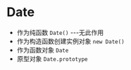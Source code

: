 # Date

- 作为纯函数 `Date()` ---无此作用
- 作为构造函数创建实例对象 `new Date()`
- 作为函数对象 `Date`
- 原型对象 `Date.prototype`